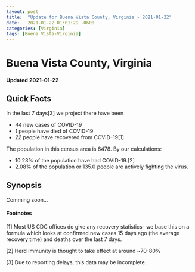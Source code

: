 ```yaml
---
layout: post
title:  "Update for Buena Vista County, Virginia - 2021-01-22"
date:   2021-01-22 01:01:29 -0600
categories: [Virginia]
tags: [Buena Vista-Virginia]
---
```


# Buena Vista County, Virginia
#### Updated 2021-01-22

## Quick Facts

In the last 7 days[3] we project there have been
- *44* new cases of COVID-19
- *1* people have died of COVID-19
- *22* people have recovered from COVID-19[1]

The population in this census area is 6478. By our calculations:
- 10.23% of the population have had COVID-19.[2]
- 2.08% of the population or 135.0 people are actively fighting the virus.

## Synopsis

Comming soon...


#### Footnotes

[1] Most US CDC offices do give any recovery statistics- we base this on a formula which looks at confirmed new cases
15 days ago (the average recovery time) and deaths over the last 7 days.

[2] Herd Immunity is thought to take effect at around ~70-80%

[3] Due to reporting delays, this data may be incomplete.
 
    